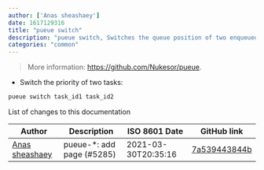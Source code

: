 ```yaml
---
author: ['Anas sheashaey']
date: 1617129316
title: "pueue switch"
description: "pueue switch, Switches the queue position of two enqueued or stashed commands."
categories: "common"
---
```

> More information: <https://github.com/Nukesor/pueue>.

- Switch the priority of two tasks:

```bash
pueue switch task_id1 task_id2
```
List of changes to this documentation


Author | Description | ISO 8601 Date | GitHub link
------|-----|-----|-----
[Anas sheashaey](mailto:she3sha3y5@gmail.com) | pueue-*: add page (#5285) | 2021-03-30T20:35:16 | [7a539443844b](https://github.com/tldr-pages/tldr/commit/7a539443844bfce6772ba0b2d829ca8e7b9934da)

